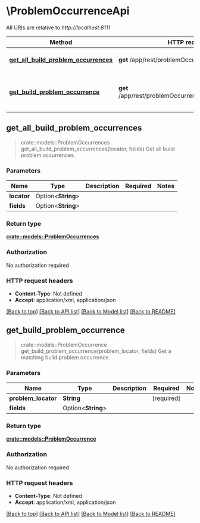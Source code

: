 # \ProblemOccurrenceApi

All URIs are relative to *http://localhost:8111*

Method | HTTP request | Description
------------- | ------------- | -------------
[**get_all_build_problem_occurrences**](ProblemOccurrenceApi.md#get_all_build_problem_occurrences) | **get** /app/rest/problemOccurrences | Get all build problem occurrences.
[**get_build_problem_occurrence**](ProblemOccurrenceApi.md#get_build_problem_occurrence) | **get** /app/rest/problemOccurrences/{problemLocator} | Get a matching build problem occurrence.



## get_all_build_problem_occurrences

> crate::models::ProblemOccurrences get_all_build_problem_occurrences(locator, fields)
Get all build problem occurrences.

### Parameters


Name | Type | Description  | Required | Notes
------------- | ------------- | ------------- | ------------- | -------------
**locator** | Option<**String**> |  |  |
**fields** | Option<**String**> |  |  |

### Return type

[**crate::models::ProblemOccurrences**](problemOccurrences.md)

### Authorization

No authorization required

### HTTP request headers

- **Content-Type**: Not defined
- **Accept**: application/xml, application/json

[[Back to top]](#) [[Back to API list]](../README.md#documentation-for-api-endpoints) [[Back to Model list]](../README.md#documentation-for-models) [[Back to README]](../README.md)


## get_build_problem_occurrence

> crate::models::ProblemOccurrence get_build_problem_occurrence(problem_locator, fields)
Get a matching build problem occurrence.

### Parameters


Name | Type | Description  | Required | Notes
------------- | ------------- | ------------- | ------------- | -------------
**problem_locator** | **String** |  | [required] |
**fields** | Option<**String**> |  |  |

### Return type

[**crate::models::ProblemOccurrence**](problemOccurrence.md)

### Authorization

No authorization required

### HTTP request headers

- **Content-Type**: Not defined
- **Accept**: application/xml, application/json

[[Back to top]](#) [[Back to API list]](../README.md#documentation-for-api-endpoints) [[Back to Model list]](../README.md#documentation-for-models) [[Back to README]](../README.md)

